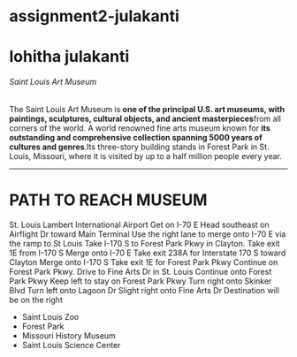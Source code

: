 # assignment2-julakanti
# lohitha julakanti
###### Saint Louis Art Museum

The Saint Louis Art Museum is **one of the principal U.S. art museums, with paintings, sculptures, cultural objects, and ancient masterpieces**from all corners of the world. A world renowned fine arts museum known for **its outstanding and comprehensive collection spanning 5000 years of cultures and genres**.Its three-story building stands in Forest Park in St. Louis, Missouri, where it is visited by up to a half million people every year. 


***
# PATH TO REACH MUSEUM
St. Louis Lambert International Airport
Get on I-70 E
Head southeast on Airflight Dr toward Main Terminal
Use the right lane to merge onto I-70 E via the ramp to St Louis
Take I-170 S to Forest Park Pkwy in Clayton. Take exit 1E from I-170 S
Merge onto I-70 E
Take exit 238A for Interstate 170 S toward Clayton
Merge onto I-170 S
Take exit 1E for Forest Park Pkwy
Continue on Forest Park Pkwy. Drive to Fine Arts Dr in St. Louis
Continue onto Forest Park Pkwy
Keep left to stay on Forest Park Pkwy
Turn right onto Skinker Blvd
Turn left onto Lagoon Dr
Slight right onto Fine Arts Dr
Destination will be on the right

* Saint Louis Zoo
* Forest Park
* Missouri History Museum
* Saint Louis Science Center



